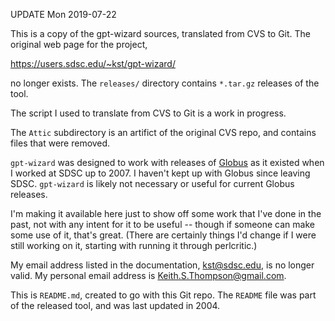 UPDATE Mon 2019-07-22

This is a copy of the gpt-wizard sources, translated
from CVS to Git.  The original web page for the project,

https://users.sdsc.edu/~kst/gpt-wizard/

no longer exists.  The `releases/` directory contains `*.tar.gz`
releases of the tool.

The script I used to translate from CVS to Git is a work in progress.

The `Attic` subdirectory is an artifict of the original CVS repo,
and contains files that were removed.

`gpt-wizard` was designed to work with releases of
[Globus](https://www.globus.org/) as it existed when I worked at
SDSC up to 2007.  I haven't kept up with Globus since leaving SDSC.
`gpt-wizard` is likely not necessary or useful for current Globus
releases.

I'm making it available here just to show off some work that I've
done in the past, not with any intent for it to be useful -- though if
someone can make some use of it, that's great.  (There are certainly
things I'd change if I were still working on it, starting with running
it through perlcritic.)

My email address listed in the documentation, <kst@sdsc.edu>,
is no longer valid.  My personal email address is
<Keith.S.Thompson@gmail.com>.

This is `README.md`, created to go with this Git repo.  The `README`
file was part of the released tool, and was last updated in 2004.
